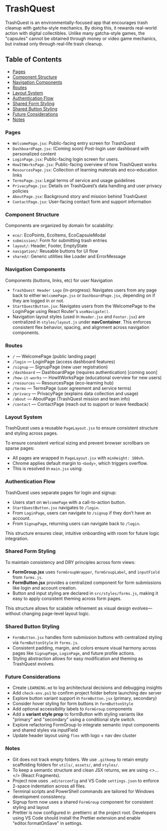 # TrashQuest

TrashQuest is an environmentally-focused app that encourages trash cleanup with gatcha-style mechanics. By doing this, it rewards real-world action with digital collectibles. Unlike many gatcha-style games, the "capsules" cannot be obtained through money or video game mechanics, but instead only through real-life trash cleanup.

## Table of Contents

- [Pages](#pages)
- [Component Structure](#component-structure)
- [Navigation Components](#navigation-components)
- [Routes](#routes)
- [Layout System](#layout-system)
- [Authentication Flow](#authentication-flow)
- [Shared Form Styling](#shared-form-styling)
- [Shared Button Styling](#shared-button-styling)
- [Future Considerations](#future-considerations)
- [Notes](#notes)

### Pages

- `WelcomePage.jsx`: Public-facing entry screen for TrashQuest
- `DashboardPage.jsx`: (Coming soon) Post-login user dashboard with personalized content
- `LoginPage.jsx`: Public-facing login screen for users.
- `HowItWorksPage.jsx`: Public-facing overview of how TrashQuest works
- `ResourcesPage.jsx`: Collection of learning materials and eco-education links
- `TermsPage.jsx`: Legal terms of service and usage guidelines
- `PrivacyPage.jsx`: Details on TrashQuest’s data handling and user privacy policies
- `AboutPage.jsx`: Background story and mission behind TrashQuest
- `ContactPage.jsx`: User-facing contact form and support information

### Component Structure

Components are organized by domain for scalability:

- `eco/`: EcoPoints, EcoItems, EcoCapsuleModal
- `submission/`: Form for submitting trash entries
- `layout/`: Header, Footer, EmptyState
- `navigation/`: Reusable buttons for UI flow
- `shared/`: Generic utilities like Loader and ErrorMessage

### Navigation Components

Components (buttons, links, etc) for user Navigation

- `TrashQuest Header Logo` (in-progress): Navigates users from any page back to either `WelcomePage.jsx` or `DashboardPage.jsx`, depending on if they are logged in or not.
- `StartQuestButton.jsx`: Navigates users from the WelcomePage to the LoginPage using React Router's `useNavigate()`.
- Navigation layout styles (used in `Header.jsx` and `Footer.jsx`) are centralized in `styles/layout.js` under **navContainer**. This enforces consistent flex behavior, spacing, and alignment across navigation components.

### Routes

- `/` — WelcomePage (public landing page)
- `/login` — LoginPage (access dashboard features)
- `/signup` — SignupPage (new user registration)
- `/dashboard` — DashboardPage (requires authentication) [coming soon]
- `/how-it-works` — HowItWorksPage (educational overview for new users)
- `/resources` — ResourcesPage (eco-learning hub)
- `/terms` — TermsPage (user agreement and service terms)
- `/privacy` — PrivacyPage (explains data collection and usage)
- `/about` — AboutPage (TrashQuest mission and team info)
- `/contact` — ContactPage (reach out to support or leave feedback)

### Layout System

TrashQuest uses a reusable `PageLayout.jsx` to ensure consistent structure and styling across pages.

<!--
<PageLayout>
  {/* Page-specific content goes here */}
</PageLayout>
-->

To ensure consistent vertical sizing and prevent browser scrollbars on sparse pages:

- All pages are wrapped in `PageLayout.jsx` with `minHeight: 100vh`.
- Chrome applies default margin to `<body>`, which triggers overflow.
- This is resolved in `main.jsx` using:

<!-- document.body.style.margin = '0'; -->

### Authentication Flow

TrashQuest uses separate pages for login and signup:

- Users start on `WelcomePage` with a call-to-action button.
- `StartQuestButton.jsx` navigates to `/login`.
- From `LoginPage`, users can navigate to `/signup` if they don’t have an account.
- From `SignupPage`, returning users can navigate back to `/login`.

This structure ensures clear, intuitive onboarding with room for future logic integration.

### Shared Form Styling

To maintain consistency and DRY principles across form views:

- **FormGroup.jsx** uses `formGroupWrapper`, `formGroupLabel`, and `inputField` from `forms.js`.
- **FormButton.jsx** provides a centralized component for form submissions like login and account creation.
- Button and input styling are declared in `src/styles/forms.js`, making it easy to apply consistent theming across form pages.

This structure allows for scalable refinement as visual design evolves—without changing page-level layout logic.

### Shared Button Styling

- `FormButton.jsx` handles form submission buttons with centralized styling via `formButtonStyle` in `forms.js`.
- Consistent padding, margin, and colors ensure visual harmony across pages like `SignupPage`, `LoginPage`, and future profile actions.
- Styling abstraction allows for easy modification and theming as TrashQuest evolves.

### Future Considerations

- Create `LEARNING.md` to log architectural decisions and debugging insights
- Add `check-env.ps1` to confirm project folder before launching dev server
- Explore button variant support in `FormButton.jsx` (primary, secondary)
- Consider hover styling for form buttons in `formButtonStyle`
- Add optional accessibility labels to `FormGroup` components
- Add a **variant style prop** to formButton with styling variants like "primary" and "secondary" using a conditional style switch.
- Explore refactoring FormGroup to integrate semantic input components and shared styles via inputField
- Update header layout using `flex` with logo + nav dev cluster

### Notes

- Git does not track empty folders. We use `.gitkeep` to retain empty scaffolding folders for `utils/`, `assets/`, and `styles/`.
- To keep a semantic structure and clean JSX returns, we are using <>...</> (React Fragments).
- Project now uses `.editorconfig` and VS Code `settings.json` to enforce 2-space indentation across all files.
- Terminal scripts and PowerShell commands are tailored for Windows development consistency.
- Signup form now uses a shared `FormGroup` component for consistent styling and layout
- Prettier is now configured in .prettierrc at the project root. Developers using VS Code should install the Prettier extension and enable "editor.formatOnSave" in settings.
